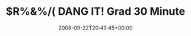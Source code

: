 ---
retweeted: false
source: <a href="http://twitter.com" rel="nofollow">Twitter Web Client</a>
entities:
  hashtags: []
  symbols:
  - text: R
    indices:
    - '0'
    - '2'
  user_mentions: []
  urls: []
display_text_range:
- '0'
- '99'
favorite_count: '0'
id_str: '930860231'
truncated: false
retweet_count: '0'
id: '930860231'
created_at: Mon Sep 22 20:49:45 +0000 2008
favorited: false
full_text: "$R%&%/( DANG IT! Grad 30 Minuten alles in den ebay Assistenten eingegeben
  und der speicherts nicht!"
lang: de
tags:
- pesos:twitter
date: '2008-09-22T20:49:45+00:00'
src: https://twitter.com/bascht/status/930860231
original_url: https://twitter.com/bascht/status/930860231
type: twitter_tweet
text: "$R%&%/( DANG IT! Grad 30 Minuten alles in den ebay Assistenten eingegeben und
  der speicherts nicht!"
title: "$R%&%/( DANG IT! Grad 30 Minute"

---